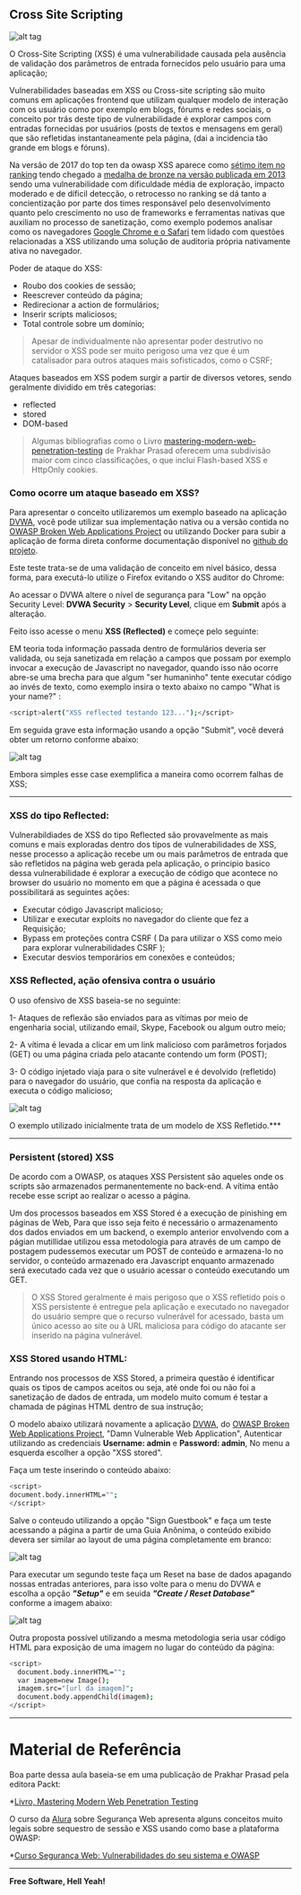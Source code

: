 ## Cross Site Scripting

![alt tag](https://raw.githubusercontent.com/fiapsecdevops/classroom/master/content/images/8.5.0-xss-reflected.png)

O Cross-Site Scripting (XSS) é uma vulnerabilidade causada pela ausência de validação dos parâmetros de entrada fornecidos pelo usuário para uma aplicação;

Vulnerabilidades baseadas em XSS ou Cross-site scripting são muito comuns em aplicações frontend que utilizam qualquer modelo de interação com os usuário como por exemplo em blogs, fórums e redes sociais, o conceito por trás deste tipo de vulnerabilidade é explorar campos com entradas fornecidas por usuários (posts de textos e mensagens em geral) que são refletidas instantaneamente pela página, (dai a incidencia tão grande em blogs e fóruns).

Na versão de 2017 do top ten da owasp XSS aparece como [sétimo item no ranking](https://www.owasp.org/index.php/Top_10-2017_A7-Cross-Site_Scripting_(XSS)) tendo chegado a [medalha de bronze na versão publicada em 2013](https://www.owasp.org/index.php/Top_10_2013-A3-Cross-Site_Scripting_(XSS)) sendo uma vulnerabilidade com dificuldade média de exploração, impacto moderado e de díficil detecção, o retrocesso no ranking se dá tanto a concientização por parte dos times responsável pelo desenvolvimento quanto pelo crescimento no uso de frameworks e ferramentas nativas que auxiliam no processo de sanetização, como exemplo podemos analisar como os navegadores [Google Chrome e o Safari](https://www.virtuesecurity.com/understanding-xss-auditor/) tem lidado com questões relacionadas a XSS utilizando uma solução de auditoria própria nativamente ativa no navegador.

Poder de ataque do XSS:

- Roubo dos cookies de sessão;
- Reescrever conteúdo da página;
- Redirecionar a action de formulários;
- Inserir scripts maliciosos;
- Total controle sobre um domínio;

> Apesar de individualmente não apresentar poder destrutivo no servidor o XSS pode ser muito perigoso uma vez que é um catalisador para outros ataques mais sofisticados, como o CSRF;

Ataques baseados em XSS podem surgir a partir de diversos vetores, sendo geralmente dividido em três categorias: 

- reflected
- stored
- DOM-based

> Algumas bibliografias como o Livro [mastering-modern-web-penetration-testing](https://www.packtpub.com/networking-and-servers/mastering-modern-web-penetration-testing) de Prakhar Prasad oferecem uma subdivisão maior com cinco classificações, o que inclui Flash-based XSS e HttpOnly cookies.

### Como ocorre um ataque baseado em XSS?

Para apresentar o conceito utilizaremos um exemplo baseado na aplicação [DVWA](http://www.dvwa.co.uk/), você pode utilizar sua implementação nativa ou a versão contida no [OWASP Broken Web Applications Project](https://www.owasp.org/index.php/OWASP_Broken_Web_Applications_Project) ou utilizando Docker para subir a aplicação de forma direta conforme documentação disponível no [github do projeto](https://github.com/ethicalhack3r/DVWA).

Este teste trata-se de uma validação de conceito em nível básico, dessa forma, para executá-lo utilize o Firefox evitando o XSS auditor do Chrome:

Ao acessar o DVWA altere o nível de segurança para "Low" na opção Security Level: **DVWA Security** > **Security Level**, clique em **Submit** após a alteração. 

Feito isso acesse o menu **XSS (Reflected)** e começe pelo seguinte:

EM teoria toda informação passada dentro de formulários deveria ser validada, ou seja sanetizada em relação a campos que possam por exemplo invocar a execução de Javascript no navegador, quando isso não ocorre abre-se uma brecha para que algum "ser humaninho" tente executar código ao invés de texto, como exemplo insira o texto abaixo no campo "What is your name?" :

```sh
<script>alert("XSS reflected testando 123...");</script>
```

Em seguida grave esta informação usando a opção "Submit", você deverá obter um retorno conforme abaixo:

![alt tag](https://raw.githubusercontent.com/fiapsecdevops/classroom/master/content/images/8.5.1-xss-reflected.png)

Embora simples esse case exemplifica a maneira como ocorrem falhas de XSS;

---

### XSS do tipo Reflected:

Vulnerabildiades de XSS do tipo Reflected são provavelmente as mais comuns e mais exploradas dentro dos tipos de vulnerabilidades de XSS, nesse processo a aplicação recebe um ou mais parâmetros de entrada que são refletidos na página web gerada pela aplicação, o principio basico dessa vulnerabilidade é explorar a execução de código que acontece no browser do usuário no momento em que a página é acessada o que possibilitará as seguintes ações:

- Executar código Javascript malicioso;
- Utilizar e executar exploits no navegador do cliente que fez a Requisição;
- Bypass em proteções contra CSRF ( Da para utilizar o XSS como meio para explorar vulnerabilidades CSRF );
- Executar desvios temporários em conexões e conteúdos;

### XSS Reflected, ação ofensiva contra o usuário

O uso ofensivo de XSS baseia-se no seguinte:

1- Ataques de reflexão são enviados para as vítimas por meio de engenharia social, utilizando email, Skype, Facebook ou algum outro meio;

2- A vítima é levada a clicar em um link malicioso com parâmetros forjados (GET) ou uma página criada pelo atacante contendo um form (POST);

3- O código injetado viaja para o site vulnerável e é devolvido (refletido) para o navegador do usuário, que confia na resposta da aplicação e executa o código malicioso;

![alt tag](https://raw.githubusercontent.com/wiki/fiapfiap/Sec/images/xss-reflected.png)

O exemplo utilizado inicialmente trata de um modelo de XSS Refletido.***

---

### Persistent (stored) XSS

De acordo com a OWASP, os ataques XSS Persistent são aqueles onde os scripts são armazenados permanentemente no back-end. A vítima então recebe esse script ao realizar o acesso a página.

Um dos processos baseados em XSS Stored é a execução de pinishing em páginas de Web, Para que isso seja feito é necessário o armazenamento dos dados enviados em um backend, o exemplo anterior envolvendo com a págian mutillidae utilizou essa metodologia para através de um campo de postagem pudessemos executar um POST de conteúdo e armazena-lo no servidor, o conteúdo armazenado era Javascript enquanto armazenado será executado cada vez que o usuário acessar o conteúdo executando um GET.

> O XSS Stored geralmente é mais perigoso que o XSS refletido pois o XSS persistente é entregue pela aplicação e executado no navegador do usuário sempre que o recurso vulnerável for acessado, basta um único acesso ao site ou à URL maliciosa para código do atacante ser inserido na página vulnerável.

### XSS Stored usando HTML:

Entrando nos processos de XSS Stored, a primeira questão é identificar quais os tipos de campos aceitos ou seja, até onde foi ou não foi a sanetização de dados de entrada, um modelo muito comum é testar a chamada de páginas HTML dentro de sua instrução;

O modelo abaixo utilizará novamente a aplicação [DVWA](http://www.dvwa.co.uk/), do [OWASP Broken Web Applications Project](https://www.owasp.org/index.php/OWASP_Broken_Web_Applications_Project), "Damn Vulnerable Web Application", Autenticar utilizando as credenciais **Username: admin** e **Password: admin**, No menu a esquerda escolher a opção "XSS stored".

Faça um teste inserindo o conteúdo abaixo:

```sh
<script>
document.body.innerHTML="";
</script>
```

Salve o conteudo utilizando a opção "Sign Guestbook" e faça um teste acessando a página a partir de uma Guia Anônima, o conteúdo exibido devera ser similar ao layout de uma página completamente em branco:

![alt tag](https://raw.githubusercontent.com/wiki/fiapfiap/Sec/images/dvwa-xss-stored-01.png)

Para executar um segundo teste faça um Reset na base de dados apagando nossas entradas anteriores, para isso volte para o menu do DVWA e escolha a opção ***"Setup"*** e em seuida ***"Create / Reset Database"*** conforme a imagem abaixo:

![alt tag](https://raw.githubusercontent.com/wiki/fiapfiap/Sec/images/dvwa-xss-stored-02.png)

Outra proposta possível utilizando a mesma metodologia seria usar código HTML para exposição de uma imagem no lugar do conteúdo da página:

```sh
<script>
  document.body.innerHTML="";
  var imagem=new Image();
  imagem.src="[url da imagem]";
  document.body.appendChild(imagem);
</script>
```

---

# Material de Referência

Boa parte dessa aula baseia-se em uma publicação de Prakhar Prasad pela editora Packt:

*[Livro, Mastering Modern Web Penetration Testing](https://www.packtpub.com/networking-and-servers/mastering-modern-web-penetration-testing)

O curso da [Alura](https://cursos.alura.com.br) sobre Segurança Web apresenta alguns conceitos muito legais sobre sequestro de sessão e XSS usando como base a plataforma OWASP:

*[Curso Segurança Web: Vulnerabilidades do seu sistema e OWASP](https://cursos.alura.com.br/course/seguranca-web-vulnerabilidades-do-seu-sistema)

---

**Free Software, Hell Yeah!**
